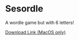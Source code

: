 # Sesordle

A wordle game but with 6 letters!

[Download Link (MacOS only)](https://akshar727.itch.io/sesordle)
